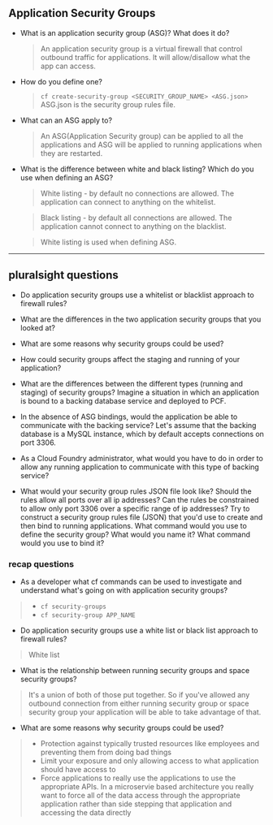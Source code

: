 ## Application Security Groups

- What is an application security group (ASG)? What does it do?
  > An application security group is a virtual firewall that control outbound traffic for applications. It will allow/disallow what the app can access.


- How do you define one?
  > `cf create-security-group <SECURITY_GROUP_NAME> <ASG.json>` ASG.json is the security group rules file.


- What can an ASG apply to?
  > An ASG(Application Security group) can be applied to all the applications and ASG will be applied to running applications when they are restarted.


- What is the difference between white and black listing? Which do you use when defining an ASG?
  > White listing - by default no connections are allowed.  The application can connect to anything on the whitelist.
  
  > Black listing - by default all connections are allowed.  The application cannot connect to anything on the blacklist.
  
  > White listing is used when defining ASG.

---
## pluralsight questions

- Do application security groups use a whitelist or blacklist approach to firewall rules? 
- What are the differences in the two application security groups that you looked at? 
- What are some reasons why security groups could be used?
- How could security groups affect the staging and running of your application?

- What are the differences between the different types (running and staging) of security groups?
Imagine a situation in which an application is bound to a backing database service and deployed to PCF.

- In the absence of ASG bindings, would the application be able to communicate with the backing service?
Let's assume that the backing database is a MySQL instance, which by default accepts connections on port 3306.

- As a Cloud Foundry administrator, what would you have to do in order to allow any running application to communicate with this type of backing service?

- What would your security group rules JSON file look like? Should the rules allow all ports over all ip addresses? Can the rules be constrained to allow only port 3306 over a specific range of ip addresses? Try to construct a security group rules file (JSON) that you'd use to create and then bind to running applications. What command would you use to define the security group? What would you name it? What command would you use to bind it?

### recap questions

- As a developer what cf commands can be used to investigate and understand what's going on with application security groups?

> - `cf security-groups`
> - `cf security-group APP_NAME`

- Do application security groups use a white list or black list approach to firewall rules?

> White list

- What is the relationship between running security groups and space security groups?

> It's a union of both of those put together. So if you've allowed any outbound connection from either running security group or space security group your application will be able to take advantage of that.

- What are some reasons why security groups could be used?

> - Protection against typically trusted resources like employees and preventing them from doing bad things
> - Limit your exposure and only allowing access to what application should have access to
> - Force applications to really use the applications to use the appropriate APIs. In a microservie based architecture you really want to force all of the data access through the appropriate application rather than side stepping that application and accessing the data directly
